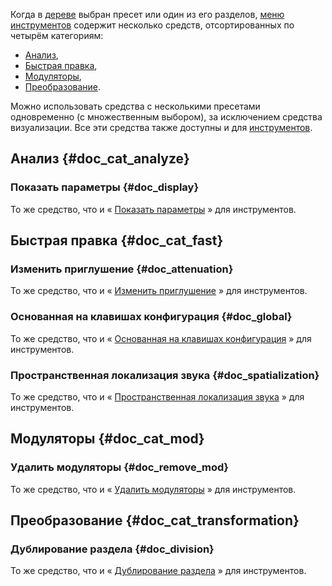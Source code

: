 Когда в [дереве](manual/soundfont-editor/tree.md) выбран пресет или один из его разделов, [меню инструментов](manual/soundfont-editor/tools/index.md) содержит несколько средств, отсортированных по четырём категориям:

* [Анализ](#doc_cat_analyze),
* [Быстрая правка](#doc_cat_fast),
* [Модуляторы](#doc_cat_mod),
* [Преобразование](#doc_cat_transformation).

Можно использовать средства с несколькими пресетами одновременно (с множественным выбором), за исключением средства визуализации.
Все эти средства также доступны и для [инструментов](manual/soundfont-editor/tools/instrument-tools.md).


## Анализ {#doc_cat_analyze}


### Показать параметры {#doc_display}


То же средство, что и «&nbsp;[Показать параметры](manual/soundfont-editor/tools/instrument-tools.md#doc_display)&nbsp;» для инструментов.


## Быстрая правка {#doc_cat_fast}


### Изменить приглушение {#doc_attenuation}


То же средство, что и «&nbsp;[Изменить приглушение](manual/soundfont-editor/tools/instrument-tools.md#doc_attenuation)&nbsp;» для инструментов.


### Основанная на клавишах конфигурация {#doc_global}


То же средство, что и «&nbsp;[Основанная на клавишах конфигурация](manual/soundfont-editor/tools/instrument-tools.md#doc_global)&nbsp;» для инструментов.


### Пространственная локализация звука {#doc_spatialization}


То же средство, что и «&nbsp;[Пространственная локализация звука](manual/soundfont-editor/tools/instrument-tools.md#doc_spatialization)&nbsp;» для инструментов.


## Модуляторы {#doc_cat_mod}


### Удалить модуляторы {#doc_remove_mod}


То же средство, что и «&nbsp;[Удалить модуляторы](manual/soundfont-editor/tools/instrument-tools.md#doc_remove_mod)&nbsp;» для инструментов.


## Преобразование {#doc_cat_transformation}


### Дублирование раздела {#doc_division}


То же средство, что и «&nbsp;[Дублирование раздела](manual/soundfont-editor/tools/instrument-tools.md#doc_division)&nbsp;» для инструментов.